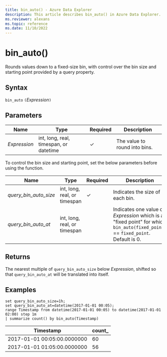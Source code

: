 ```yaml
---
title: bin_auto() - Azure Data Explorer
description: This article describes bin_auto() in Azure Data Explorer.
ms.reviewer: alexans
ms.topic: reference
ms.date: 11/10/2022
---
```

# bin_auto()

Rounds values down to a fixed-size bin, with control over the bin size and starting point provided by a query property.

## Syntax

`bin_auto` `(`*Expression*`)`

## Parameters

| Name | Type | Required | Description |
|--|--|--|--|
| *Expression* | int, long, real, timespan, or datetime | &check; |  The value to round into bins. |

To control the bin size and starting point, set the below parameters before using the function.

| Name | Type | Required | Description |
|--|--|--|--|
| *query_bin_auto_size* | int, long, real, or timespan | &check; |  Indicates the size of each bin.|
| *query_bin_auto_at* | int, long, real, or timespan | |  Indicates one value of *Expression* which is a "fixed point" for which `bin_auto(fixed_point)` == `fixed_point`. Default is 0.|

## Returns

The nearest multiple of `query_bin_auto_size` below *Expression*, shifted so that `query_bin_auto_at`
will be translated into itself.

## Examples

```kusto
set query_bin_auto_size=1h;
set query_bin_auto_at=datetime(2017-01-01 00:05);
range Timestamp from datetime(2017-01-01 00:05) to datetime(2017-01-01 02:00) step 1m
| summarize count() by bin_auto(Timestamp)
```

|Timestamp                    | count_|
|-----------------------------|-------|
|2017-01-01 00:05:00.0000000  | 60    |
|2017-01-01 01:05:00.0000000  | 56    |
